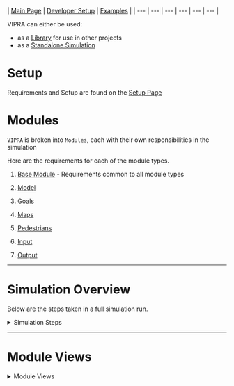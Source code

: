 
| [Main Page](../../docs.md) | [Developer Setup](setup.md) | [Examples](examples/list.md) |
| --- | --- | --- | --- | --- | --- |

VIPRA can either be used:
 - as a [Library](library.md) for use in other projects
 - as a [Standalone Simulation](pages/researchers/usage.md)

# Setup

Requirements and Setup are found on the [Setup Page](setup.md)

# Modules

`VIPRA` is broken into `Modules`, each with their own responsibilities in the simulation

Here are the requirements for each of the module types.

1. [Base Module](./implementation/module.md) - Requirements common to all module types

2. [Model](./implementation/model.md)

3. [Goals](./implementation/goals.md)

4. [Maps](./implementation/map.md)

5. [Pedestrians](./implementation/pedestrians.md)

6. [Input](./implementation/input.md)

7. [Output](./implementation/output.md)

---

# Simulation Overview

Below are the steps taken in a full simulation run.

<details>
<summary>Simulation Steps</summary>

# Simulation Steps

These are the general steps taken when a simulation is run.

#### 1. VIPRA::simulation

First a Simulation is constructed using the `VIPRA::simulation` utility method.

#### 2. Run Sim

The simulation is started using either `operator()` or `run_sim()`.

These both take
1. [`Input Module`](modules/input.md) - Loads Pedestrians
2. [`Map Input Module`](modules/input.md) - Loads Map geometry
3. [`Parameter Module`](module/input.md) - Loads Parameters

as their arguments.

#### 3. Parameters Loaded

The [`Parameter Module`](modules/special_modules.md) calls `load()` on it's [`Parameter Input`](modules/input.md) module.

#### 4. Parameters Registered

Each Module has its [REGISTER_MODULE_PARAMS](modules.md) method called.

This is used to tell the simulation which parameters are required by each module and where to place them.

#### 5. Modules Configured

The loaded parameters are passed in to each module.

#### 6. Modules Initialized

The [`Map`](modules/map.md), [`Goals`](modules/goals.md), [`Model`](modules/model.md), and [`Behavior Model`](behaviors/behavior_model.md) have their `INIT_STEP` methods called.

This allows each module to setup any necessary pre-simulation work.

#### 7. Simulation Run

The following is run until the [`Goals`](modules/goals.md) module simulation goal is met, or until the simulation `max_timestep` is reached.

```
model.timestep();
behaviors.timestep();
pedestrian_set.update();
goals.update();
```

#### 8. Output

Finally, each of the [`Output`](modules/output.md) modules `write` method is called.
</details>

---

# Module Views

<details>
<summary>Module Views</summary>

VIPRA Modules are passed to methods as template parameters; This means that methods that require access to those modules need to be defined in a header file.

Module Views allow for defining methods in a .cpp file; this reduces compilation time and is mainly meant as a tool to help developers iterate on their module implementations faster.

Using Views reduces performance, so it is recommended that completed modules switch to taking modules as templates where possible.

An example module using Views is found under the `examples/views_model` directory.

Example:
```C++
// Method that needs to use the pedestrian set to get the positions of a pedestrian

// Template Implementation
template <typename pedset_t>
void template_example(pedset_t const& pedestrians) {
  VIPRA::f3d pedPos = pedestrians.ped_coords(5);
  // ... use the position
}

// --------------------------------------------

// Views Implementation

// .hpp file
void template_example(VIPRA::Views::Pedestrians pedestrians);

// .cpp file
void template_example(VIPRA::Views::Pedestrians pedestrians) {
  VIPRA::f3d pedPos = pedestrians.ped_coords(5);
  // ... use the position
}
```

</details>